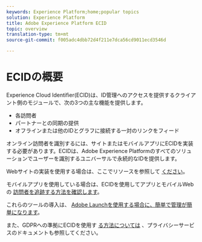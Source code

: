 ```yaml
---
keywords: Experience Platform;home;popular topics
solution: Experience Platform
title: Adobe Experience Platform ECID
topic: overview
translation-type: tm+mt
source-git-commit: f005adc4dbb72d4f211e7dca56cd9011ecd3546d

---
```



# ECIDの概要

Experience Cloud Identifier(ECID)は、ID管理へのアクセスを提供するクライアント側のモジュールで、次の3つの主な機能を提供します。

- 各訪問者
- パートナーとの同期の提供
- オフラインまたは他のIDとグラフに接続する一対のリンクをフィード

オンライン訪問者を識別するには、サイトまたはモバイルアプリにECIDを実装する必要があります。ECIDは、Adobe Experience Platformのすべてのソリューションでユーザーを識別するユニバーサルで永続的なIDを提供します。

Webサイトの実装を使用する場合は、ここでリソースを参照して [ください](https://marketing.adobe.com/resources/help/en_US/mcvid)。

モバイルアプリを使用している場合は、ECIDを使用してアプリとモバイルWebの [訪問者を追跡する方法を確認します](https://marketing.adobe.com/resources/help/en_US/mobile/ios/hybrid_app.html)。

これらのツールの導入は、 [Adobe Launchを使用する場合に、簡単で管理が簡単になります](https://docs.adobe.com/content/help/en/launch/using/overview.html)。

また、GDPRへの準拠にECIDを使用す [る方法については](../privacy-service/identity-data.md) 、プライバシーサービスのドキュメントも参照してください。

